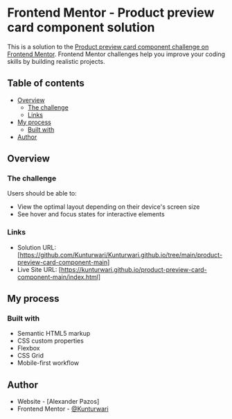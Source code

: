 # Frontend Mentor - Product preview card component solution

This is a solution to the [Product preview card component challenge on Frontend Mentor](https://www.frontendmentor.io/challenges/product-preview-card-component-GO7UmttRfa). Frontend Mentor challenges help you improve your coding skills by building realistic projects. 

## Table of contents

- [Overview](#overview)
  - [The challenge](#the-challenge)
  - [Links](#links)
- [My process](#my-process)
  - [Built with](#built-with)
- [Author](#author)

## Overview

### The challenge

Users should be able to:

- View the optimal layout depending on their device's screen size
- See hover and focus states for interactive elements

### Links

- Solution URL: [https://github.com/Kunturwari/Kunturwari.github.io/tree/main/product-preview-card-component-main]
- Live Site URL: [https://kunturwari.github.io/product-preview-card-component-main/index.html]

## My process

### Built with

- Semantic HTML5 markup
- CSS custom properties
- Flexbox
- CSS Grid
- Mobile-first workflow

## Author

- Website - [Alexander Pazos]
- Frontend Mentor - [@Kunturwari](https://www.frontendmentor.io/profile/Kunturwari)
